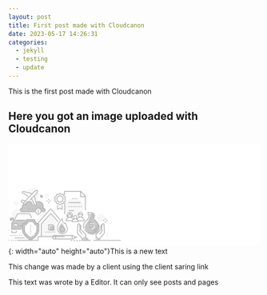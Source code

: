 ```yaml
---
layout: post
title: First post made with Cloudcanon
date: 2023-05-17 14:26:31
categories:
  - jekyll
  - testing
  - update
---
```

This is the first post made with Cloudcanon

## Here you got an image uploaded with Cloudcanon

![](/uploads/home-header-desktop.png){: width="auto" height="auto"}This is a new text

This change was made by a client using the client saring link

This text was wrote by a Editor. It can only see posts and pages